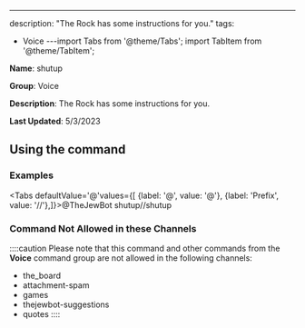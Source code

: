---
description: "The Rock has some instructions for you."
tags:
  - Voice
---import Tabs from '@theme/Tabs';
import TabItem from '@theme/TabItem';

**Name**: shutup

**Group**: Voice

**Description**: The Rock has some instructions for you.

**Last Updated**: 5/3/2023

## Using the command

### Examples
<Tabs defaultValue='@'values={[ {label: '@', value: '@'}, {label: 'Prefix', value: '//'},]}><TabItem value='@'>@TheJewBot shutup</TabItem><TabItem value='//'>//shutup</TabItem></Tabs>

### Command Not Allowed in these Channels
::::caution Please note that this command and other commands from the **Voice** command group are not allowed in the following channels:
- the_board
- attachment-spam
- games
- thejewbot-suggestions
- quotes
::::